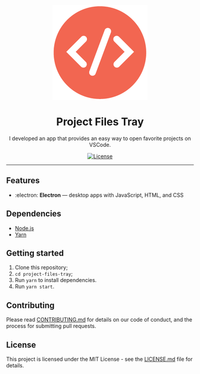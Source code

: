 <h1 align="center">
    <br>
    <img src="./assets/trayIcon.png" alt="Logo">
    <br>
    <br>
    Project Files Tray
</h1>

<p align="center">I developed an app that provides an easy way to open favorite projects on VSCode.</p>

<p align="center">

  <a href="https://opensource.org/licenses/MIT">
    <img src="https://img.shields.io/github/license/ronaldoapf/project-files-tray" alt="License">
  </a>
</p>

<hr>                          

## Features

- :electron: **Electron** — desktop apps with JavaScript, HTML, and CSS

## Dependencies

- [Node.js](https://nodejs.org/en/)
- [Yarn](https://yarnpkg.com/pt-BR/docs/install)

## Getting started

1. Clone this repository;
2. `cd project-files-tray`;<br />
3. Run `yarn` to install dependencies.<br />
4. Run `yarn start`.

## Contributing

Please read [CONTRIBUTING.md](CONTRIBUTING.md) for details on our code of conduct, and the process for submitting pull requests.

## License

This project is licensed under the MIT License - see the [LICENSE.md](LICENSE.md) file for details.
